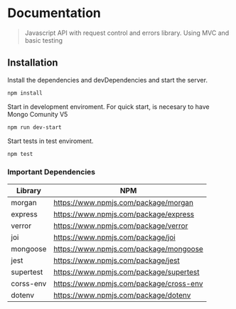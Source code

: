 # Documentation

> Javascript API with request control and errors library. Using MVC and basic testing

## Installation

Install the dependencies and devDependencies and start the server.

```sh
npm install
```

Start in development enviroment.
For quick start, is necesary to have Mongo Comunity V5

```sh
npm run dev-start
```

Start tests in test enviroment.
```sh
npm test
```

### Important Dependencies

| Library    | NPM                                      |
| ---------- | ---------------------------------------- |
| morgan     | https://www.npmjs.com/package/morgan     |
| express    | https://www.npmjs.com/package/express    |
| verror     | https://www.npmjs.com/package/verror     |
| joi        | https://www.npmjs.com/package/joi        |
| mongoose   | https://www.npmjs.com/package/mongoose   |
| jest       | https://www.npmjs.com/package/jest       |
| supertest  | https://www.npmjs.com/package/supertest  |
| corss-env  | https://www.npmjs.com/package/cross-env  |
| dotenv  | https://www.npmjs.com/package/dotenv  |

